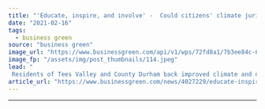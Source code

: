 ```yaml
---
title: "'Educate, inspire, and involve' -  Could citizens' climate juries help fix the Green Homes Grant scheme - and a lot more besides?"
date: "2021-02-16"
tags: 
  - business green
source: "business green"
image_url: "https://www.businessgreen.com/api/v1/wps/72fd8a1/7b3ee84c-6afb-4180-82eb-b89197cd6eed/8/Chemical-Sector-edited-version-1-185x114.jpeg"
image_fp: "/assets/img/post_thumbnails/114.jpeg"
lead: "
 Residents of Tees Valley and County Durham back improved climate and nature education, ring-fenced carbon taxes, ‘green bonds’ and higher spending to hit net zero in first of four citizens' climate panels convened by IPPR ..."
article_url: "https://www.businessgreen.com/news/4027229/educate-inspire-involve-citizens-climate-juries-help-fix-green-homes-grant-scheme-lot"
---
```


---
